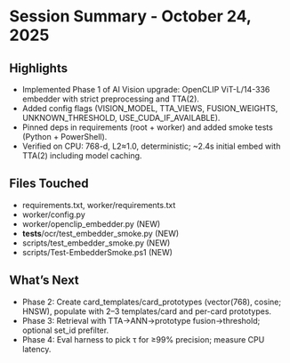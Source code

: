 # Session Summary - October 24, 2025

## Highlights
- Implemented Phase 1 of AI Vision upgrade: OpenCLIP ViT-L/14-336 embedder with strict preprocessing and TTA(2).
- Added config flags (VISION_MODEL, TTA_VIEWS, FUSION_WEIGHTS, UNKNOWN_THRESHOLD, USE_CUDA_IF_AVAILABLE).
- Pinned deps in requirements (root + worker) and added smoke tests (Python + PowerShell).
- Verified on CPU: 768-d, L2≈1.0, deterministic; ~2.4s initial embed with TTA(2) including model caching.

## Files Touched
- requirements.txt, worker/requirements.txt
- worker/config.py
- worker/openclip_embedder.py (NEW)
- __tests__/ocr/test_embedder_smoke.py (NEW)
- scripts/test_embedder_smoke.py (NEW)
- scripts/Test-EmbedderSmoke.ps1 (NEW)

## What’s Next
- Phase 2: Create card_templates/card_prototypes (vector(768), cosine; HNSW), populate with 2–3 templates/card and per-card prototypes.
- Phase 3: Retrieval with TTA→ANN→prototype fusion→threshold; optional set_id prefilter.
- Phase 4: Eval harness to pick τ for ≥99% precision; measure CPU latency.

